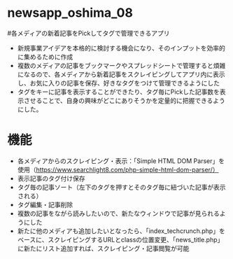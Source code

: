# newsapp_oshima_08

#各メディアの新着記事をPickしてタグで管理できるアプリ
- 新規事業アイデアを本格的に検討する機会になり、そのインプットを効率的に集めるために作成
- 複数のメディアの記事をブックマークやスプレッドシートで管理すると煩雑になるので、各メディアから新着記事をスクレイピングしてアプリ内に表示し、お気に入りの記事を保存、好きなタグをつけて管理できるようにした
- タグをキーに記事を表示することができたり、タグ毎にPickした記事数を表示させることで、自身の興味がどこにありそうかを定量的に把握できるようにした。
 
# 機能
- 各メディアからのスクレイピング・表示：「Simple HTML DOM Parser」を使用（https://www.searchlight8.com/php-simple-html-dom-parser/）
- 表示記事のタグ付け保存
- タグ毎の記事ソート（左下のタグを押すとそのタグ毎に紐づいた記事が表示される）
- タグ編集・記事削除
- 複数の記事をながら読みしたいので、新たなウィンドウで記事が見られるようにした
- 新たに他のメディアも追加したいとなったら、「index_techcrunch.php」をベースに、スクレイピングするURLとclassの位置変更、「news_title.php」に新たにリスト追加すれば、スクレイピング・記事閲覧が可能
